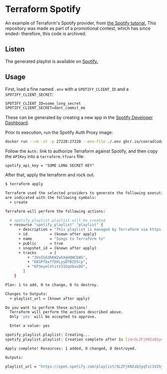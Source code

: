 # Terraform Spotify

An example of Terraform's Spotify provider, from [the Spotify tutorial.](https://learn.hashicorp.com/tutorials/terraform/spotify-playlist)
This repository was made as part of a promotional contest, which has since ended- therefore, this code is archived.

## Listen

The generated playlist is available on [Spotify.](https://open.spotify.com/playlist/5LZFjKNIaQ3yqTzc1V2hjS)

## Usage

First, load a fine named `.env` with a `SPOTIFY_CLIENT_ID` and a `SPOTIFY_CLIENT_SECRET`:

```txt
SPOTIFY_CLIENT_ID=some_long_secret
SPOTIFY_CLIENT_SECRET=dont_commit_me
```

These can be generated by creating a new app in the [Spotify Developer Dashboard](https://developer.spotify.com/dashboard/applications).

Prior to execution, run the Spotify Auth Proxy image:

```bash
docker run --rm -it -p 27228:27228 --env-file ./.env ghcr.io/conradludgate/spotify-auth-proxy
```

Follow the `Auth:` link to authorize Terraform against Spotify, and then copy the `APIKey` into a `terraform.tfvars` file:

```hcl
spotify_api_key = "SOME LONG SECRET KEY"
```

After that, apply the terraform and rock out.

```bash
$ terraform apply

Terraform used the selected providers to generate the following execution plan. Resource actions
are indicated with the following symbols:
  + create

Terraform will perform the following actions:

  # spotify_playlist.playlist will be created
  + resource "spotify_playlist" "playlist" {
      + description = "This playlist is managed by Terraform via https://github.com/nnichols/terraform-spotify"
      + id          = (known after apply)
      + name        = "Songs to Terraform to"
      + public      = true
      + snapshot_id = (known after apply)
      + tracks      = [
          + "3VoIGEd6KW2whXqHQWCbWS",
          + "6B1PfbxffDXLyyDTBIE5cp",
          + "6P3eymlVtitV31GqV8usDO",
        ]
    }

Plan: 1 to add, 0 to change, 0 to destroy.

Changes to Outputs:
  + playlist_url = (known after apply)

Do you want to perform these actions?
  Terraform will perform the actions described above.
  Only 'yes' will be accepted to approve.

  Enter a value: yes

spotify_playlist.playlist: Creating...
spotify_playlist.playlist: Creation complete after 1s [id=5LZFjKNIaQ3yqTzc1V2hjS]

Apply complete! Resources: 1 added, 0 changed, 0 destroyed.

Outputs:

playlist_url = "https://open.spotify.com/playlist/5LZFjKNIaQ3yqTzc1V2hjS"
```
